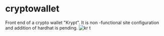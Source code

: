 # cryptowallet
Front end of a crypto wallet "Krypt". It is non -functional site configuration and addition of hardhat is pending.
![kr t](https://user-images.githubusercontent.com/109167785/212005732-e815e960-19da-44af-9ddf-2955b5122fff.png)

